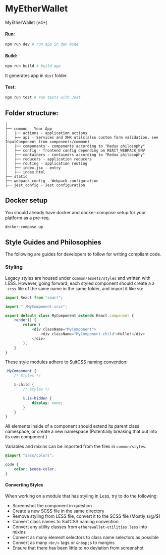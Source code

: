 # MyEtherWallet
MyEtherWallet (v4+)

#### Run:

```bash
npm run dev # run app in dev mode
```

#### Build:

```bash
npm run build # build app
```

It generates app in `dist` folder.

#### Test:

```bash
npm run test # run tests with Jest
```

## Folder structure:

```
│
├── common - Your App
│   ├── actions - application actions
│   ├── api - Services and XHR utils(also custom form validation, see InputComponent from components/common)
│   ├── components - components according to "Redux philosophy"
│   ├── config - frontend config depending on REACT_WEBPACK_ENV
│   ├── containers - containers according to "Redux philosophy"
│   ├── reducers - application reducers
│   ├── routing - application routing
│   ├── index.jsx - entry
│   ├── index.html
├── static
├── webpack_config - Webpack configuration
├── jest_config - Jest configuration
```

## Docker setup
You should already have docker and docker-compose setup for your platform as a pre-req.

```bash
docker-compose up
```

## Style Guides and Philosophies

The following are guides for developers to follow for writing compliant code.

### Styling

Legacy styles are housed under `common/assets/styles` and written with LESS.
However, going forward, each styled component should create a a `.scss` file of
the same name in the same folder, and import it like so:

```js
import React from "react";

import "./MyComponent.scss";

export default class MyComponent extends React.component {
	render() {
		return (
			<div className="MyComponent">
				<div className="MyComponent-child">Hello!</div>
			</div>
		);
	}
}
```

These style modules adhere to [SuitCSS naming convention](https://github.com/suitcss/suit/blob/master/doc/naming-conventions.md):

```scss
.MyComponent {
	/* Styles */

	&-child {
		/* Styles */

		&.is-hidden {
			display: none;
		}
	}
}
```

All elements inside of a component should extend its parent class namespace, or
create a new namespace (Potentially breaking that out into its own component.)

Variables and mixins can be imported from the files in `common/styles`:

```scss
@import "sass/colors";

code {
	color: $code-color;
}
```

#### Converting Styles

When working on a module that has styling in Less, try to do the following:

* Screenshot the component in question
* Create a new SCSS file in the same directory
* Remove styling from LESS file, convert it to the SCSS file (Mostly s/@/$)
* Convert class names to SuitCSS naming convention
* Convert any utility classes from `etherewallet-utilities.less` into mixins
* Convert as many element selectors to class name selectors as possible
* Convert as many `<br/>` tags or `&nbsp;`s to margins
* Ensure that there has been little to no deviation from screenshot
